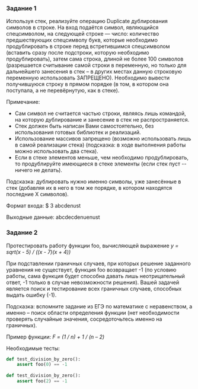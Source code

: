 ### **Задание 1**
Используя стек, реализуйте операцию Duplicate дублирования символов в строке.
На вход подаётся символ, являющийся спецсимволом, на следующей строке — число: количество предшествующих спецсимволу букв, которые необходимо продублировать в строке перед встретившимся спецсимволом (вставить сразу после подстроки, которую необходимо продублировать), затем сама строка, длиной не более 100 символов (разрешается считывание самой строки в переменную, но только для дальнейшего занесения в стек – в других местах данную строковую переменную использовать ЗАПРЕЩЕНО).
Необходимо вывести получившуюся строку в прямом порядке (в том, в котором она поступала, а не перевёрнутую, как в стеке).
 
Примечание:
* Сам символ не считается частью строки, являясь лишь командой, на которую дублирование и занесение в стек не распространяется.
* Стек должен быть написан Вами самостоятельно, без использования готовых библиотек и реализаций.
* Использование массивов запрещено (возможно использовать лишь в самой реализации стека) (подсказка: в ходе выполнения работы можно использовать два стека).
* Если в стеке элементов меньше, чем необходимо продублировать, то продублируйте имеющиеся в стеке элементы (если стек пуст -- ничего не делать).

 
Подсказка: дублировать нужно именно символы, уже занесённые в стек (добавляя их в него в том же порядке, в котором находятся последние X символов).
 
Формат входа:
$
3
abcde$nu$st
 
Выходные данные:
abcdecdenuenust
 

### **Задание 2**
Протестировать работу функции foo, вычисляющей выражение 
*y = sqrt(x - 5) / ((x - 7)(x + 4))*

При подставлении граничных случаев, при которых решение заданного уравнения не существует, функция foo возвращает -1 (по условию работы, сама функция будет способна давать лишь неотрицательный ответ, -1 только в случае невозможности решения). Вашей задачей является поиск и тестирование всех граничных случаев, способных выдать ошибку (-1).
 
Подсказка: вспомните задание из ЕГЭ по математике с неравенством, а именно – поиск области определения функции (нет необходимости проверять случайные значения, сосредоточьтесь именно на граничных).
 
Пример функции:
*F = (1 / n) + 1 / (n – 2)*
 
Необходимые тесты:
```python
def test_division_by_zero():
	assert foo(0) == -1
 
def test_division_by_zero():
	assert foo(2) == -1
```